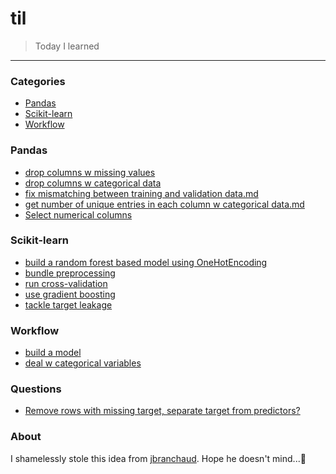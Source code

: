 # til

> Today I learned 

---

### Categories

* [Pandas](#pandas)
* [Scikit-learn](#scikit-learn)
* [Workflow](#Workflow)

### Pandas
- [drop columns w missing values](pandas/drop-columns-w-missing-values.md)
- [drop columns w categorical data](pandas/drop-columns-w-categorical-data.md)
- [fix mismatching between training and validation data.md](pandas/fix-mismatching-between-training-and-validation-data.md)
- [get number of unique entries in each column w categorical data.md](pandas/get-number-of-unique-entries-in-each-column-w-categorical-data.md)
- [Select numerical columns](pandas/select-numerical-columns.md)

### Scikit-learn
- [build a random forest based model using OneHotEncoding](scikit-learn/build-a-random-forest-based-model-using-OneHotEncoding.md)
- [bundle preprocessing](scikit-learn/bundle-preprocessing.md)
- [run cross-validation](scikit-learn/run-cross-validation.md)
- [use gradient boosting](scikit-learn/use-gradient-boosting.md)
- [tackle target leakage](scikit-learn/tackle-target-leakage.md)

### Workflow
- [build a model](workflow/build-a-model.md)
- [deal w categorical variables](workflow/deal-w-categorical-variables.md)

### Questions 
- [Remove rows with missing target, separate target from predictors?](questions/remove-rows-w-missing-values-separate-target-from-predictors.md)

### About

I shamelessly stole this idea from [jbranchaud](https://github.com/jbranchaud/til). Hope he doesn't mind...🙇‍
